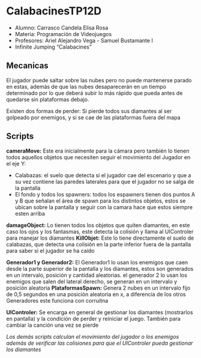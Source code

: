 # CalabacinesTP12D
- Alumno: Carrasco Candela Elisa Rosa
- Materia: Programación de Videojuegos
- Profesores: Ariel Alejandro Vega - Samuel Bustamante I
- Infinite Jumping “Calabacines”

 ## Mecanicas
 El jugador puede saltar sobre las nubes pero no puede mantenerse parado en estas, además de que las nubes desaparecerán en un tiempo determinado por lo que deberá subir lo más rápido que pueda antes de quedarse sin plataformas debajo.
 
 Existen dos formas de perder: Si pierde todos sus diamantes al ser golpeado por enemigos, y si se cae de las plataformas fuera del mapa

 ## Scripts 

**cameraMove:** Este era inicialmente para la cámara pero también lo tienen todos aquellos objetos que necesiten seguir el movimiento del Jugador en el eje Y: 
- Calabazas: el suelo que detecta si el jugador cae del escenario y que a su vez contiene las paredes laterales para que el jugador no se salga de la pantalla
- El fondo y todos los spawners: todos los espawners tienen dos puntos A y B que señalan el área de spawn para los distintos objetos, estos se ubican sobre la pantalla y seguir con la camara hace que estos siempre esten arriba

**damageObject:** Lo tienen todos los objetos que quiten diamantes, en este caso los ojos y los fantasmas, este detecta la colisión y llama al UIControler para manejar los diamantes
**KillObjet:** Este lo tiene directamente el suelo de calabazas, que detecta una colisión en la parte inferior fuera de la pantalla para saber si el jugador se ha caído

**Generador1 y Generador2:** El Generador1 lo usan los enemigos que caen desde la parte superior de la pantalla y los diamantes, estos son generados en un intervalo, posición y cantidad aleatorias. el generador 2 lo usan los enemigos que salen del lateral derecho, se generan en un intervalo y posición aleatoria
**PlataformasSpawn:** Genera 2 nubes en un intervalo fijo de 0,5 segundos en una posición aleatoria en x, a diferencia de los otros Generadores este funciona con corruitna

**UIControler:** Se encarga en general de gestionar los diamantes (mostrarlos en pantalla) y la condición de perder y reiniciar el juego. También para cambiar la canción una vez se pierde 

*Los demás scripts calculan el movimiento del jugador o los enemigos además de verificar las colisiones para  que el UIControler pueda gestionar los diamantes*
